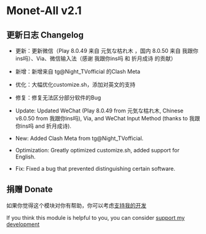 # Monet-All v2.1 

## 更新日志 Changelog

- 更新：更新微信（Play 8.0.49 来自 元気な枯れ木 ，国内 8.0.50 来自 我跟你ins吗）、Via、微信输入法（感谢 我跟你ins吗 和 折月成诗 的贡献）
- 新增：新增来自 tg@Night_TVofficial 的Clash Meta
- 优化：大幅优化customize.sh，添加对英文的支持
- 修复：修复无法区分部分软件的Bug


- Update: Updated WeChat (Play 8.0.49 from 元気な枯れ木, Chinese v8.0.50 from 我跟你ins吗), Via, and WeChat Input Method (thanks to 我跟你ins吗 and 折月成诗).
- New: Added Clash Meta from tg@Night_TVofficial.
- Optimization: Greatly optimized customize.sh, added support for English.
- Fix: Fixed a bug that prevented distinguishing certain software.

## 捐赠 Donate

如果你觉得这个模块对你有帮助，你可以考虑[支持我的开发](https://pay.jerryz.com.cn/)

If you think this module is helpful to you, you can consider [support my development](https://pay.jerryz.com.cn/)